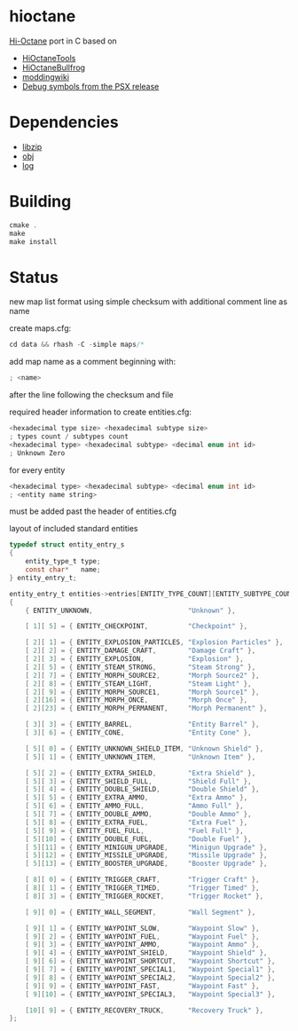 # hioctane
[Hi-Octane](https://en.wikipedia.org/wiki/Hi-Octane) port in C based on


- [HiOctaneTools](https://github.com/movAX13h/HiOctaneTools)
- [HiOctaneBullfrog](https://github.com/aybe/HiOctaneBullfrog)
- [moddingwiki](https://moddingwiki.shikadi.net/wiki/Hi_Octane)
- [Debug symbols from the PSX release](https://github.com/RetroReversing/retroReversing/blob/779ab5297c1e5501a4e563e801dfd0724acc1536/pages/ps1/PS1Symbols.md?plain=1#L59)

# Dependencies
- [libzip](http://github.com/nih-at/libzip/)
- [obj](http://github.com/rlk/obj/)
- [log](http://github.com/jopadan/log)

# Building

```c
cmake .
make
make install
```

# Status

new map list format using simple checksum 
with additional comment line as name

create maps.cfg:

```c
cd data && rhash -C -simple maps/*
```

add map name as a comment beginning with:

```c
; <name>
```

after the line following the checksum and file


required header information to create entities.cfg:

```c
<hexadecimal type size> <hexadecimal subtype size>
; types count / subtypes count
<hexadecimal type> <hexadecimal subtype> <decimal enum int id>
; Unknown Zero
```

for every entity

```c
<hexadecimal type> <hexadecimal subtype> <decimal enum int id>
; <entity name string>
```

must be added past the header of entities.cfg


layout of included standard entities


```c
typedef struct entity_entry_s
{
	entity_type_t type;
	const char*   name;
} entity_entry_t;

entity_entry_t entities->entries[ENTITY_TYPE_COUNT][ENTITY_SUBTYPE_COUNT] =
{
	{ ENTITY_UNKNOWN,                        "Unknown" },

	[ 1][ 5] = { ENTITY_CHECKPOINT,          "Checkpoint" },

	[ 2][ 1] = { ENTITY_EXPLOSION_PARTICLES, "Explosion Particles" },
	[ 2][ 2] = { ENTITY_DAMAGE_CRAFT,        "Damage Craft" },
	[ 2][ 3] = { ENTITY_EXPLOSION,           "Explosion" },	
	[ 2][ 5] = { ENTITY_STEAM_STRONG,        "Steam Strong" },
	[ 2][ 7] = { ENTITY_MORPH_SOURCE2,       "Morph Source2" },
	[ 2][ 8] = { ENTITY_STEAM_LIGHT,         "Steam Light" },
	[ 2][ 9] = { ENTITY_MORPH_SOURCE1,       "Morph Source1" },
	[ 2][16] = { ENTITY_MORPH_ONCE,          "Morph Once" },
	[ 2][23] = { ENTITY_MORPH_PERMANENT,     "Morph Permanent" },

	[ 3][ 3] = { ENTITY_BARREL,              "Entity Barrel" },
	[ 3][ 6] = { ENTITY_CONE,                "Entity Cone" },

	[ 5][ 0] = { ENTITY_UNKNOWN_SHIELD_ITEM, "Unknown Shield" },
	[ 5][ 1] = { ENTITY_UNKNOWN_ITEM,        "Unknown Item" },

	[ 5][ 2] = { ENTITY_EXTRA_SHIELD,        "Extra Shield" },
	[ 5][ 3] = { ENTITY_SHIELD_FULL,         "Shield Full" },
	[ 5][ 4] = { ENTITY_DOUBLE_SHIELD,       "Double Shield" },
	[ 5][ 5] = { ENTITY_EXTRA_AMMO,          "Extra Ammo" },
	[ 5][ 6] = { ENTITY_AMMO_FULL,           "Ammo Full" },
	[ 5][ 7] = { ENTITY_DOUBLE_AMMO,         "Double Ammo" },
	[ 5][ 8] = { ENTITY_EXTRA_FUEL,          "Extra Fuel" },
	[ 5][ 9] = { ENTITY_FUEL_FULL,           "Fuel Full" },
	[ 5][10] = { ENTITY_DOUBLE_FUEL,         "Double Fuel" },
	[ 5][11] = { ENTITY_MINIGUN_UPGRADE,     "Minigun Upgrade" },
	[ 5][12] = { ENTITY_MISSILE_UPGRADE,     "Missile Upgrade" },
	[ 5][13] = { ENTITY_BOOSTER_UPGRADE,     "Booster Upgrade" },

	[ 8][ 0] = { ENTITY_TRIGGER_CRAFT,       "Trigger Craft" },
	[ 8][ 1] = { ENTITY_TRIGGER_TIMED,       "Trigger Timed" },
	[ 8][ 3] = { ENTITY_TRIGGER_ROCKET,      "Trigger Rocket" },

	[ 9][ 0] = { ENTITY_WALL_SEGMENT,        "Wall Segment" },

	[ 9][ 1] = { ENTITY_WAYPOINT_SLOW,       "Waypoint Slow" },
	[ 9][ 2] = { ENTITY_WAYPOINT_FUEL,       "Waypoint Fuel" },
	[ 9][ 3] = { ENTITY_WAYPOINT_AMMO,       "Waypoint Ammo" },
	[ 9][ 4] = { ENTITY_WAYPOINT_SHIELD,     "Waypoint Shield" },
	[ 9][ 6] = { ENTITY_WAYPOINT_SHORTCUT,   "Waypoint Shortcut" },
	[ 9][ 7] = { ENTITY_WAYPOINT_SPECIAL1,   "Waypoint Special1" },
	[ 9][ 8] = { ENTITY_WAYPOINT_SPECIAL2,   "Waypoint Special2" },
	[ 9][ 9] = { ENTITY_WAYPOINT_FAST,       "Waypoint Fast" },
	[ 9][10] = { ENTITY_WAYPOINT_SPECIAL3,   "Waypoint Special3" },

	[10][ 9] = { ENTITY_RECOVERY_TRUCK,      "Recovery Truck" },
};
```
